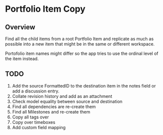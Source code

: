 Portfolio Item Copy
===================

## Overview

Find all the child items from a root Portfolio Item and replicate as much as possible into a new item that
might be in the same or different workspace.

Portofolio item names might differ so the app tries to use the ordinal level of the item instead.

## TODO

1. Add the source FormattedID to the destination item in the notes field or add a discussion entry.
2. Collate revision history and add as an attachment
3. Check model equality between source and destination
3. Find all dependencies are re-create them
4. Find all Milestones and re-create them
5. Copy all tags over
6. Copy over timeboxes
7. Add custom field mapping